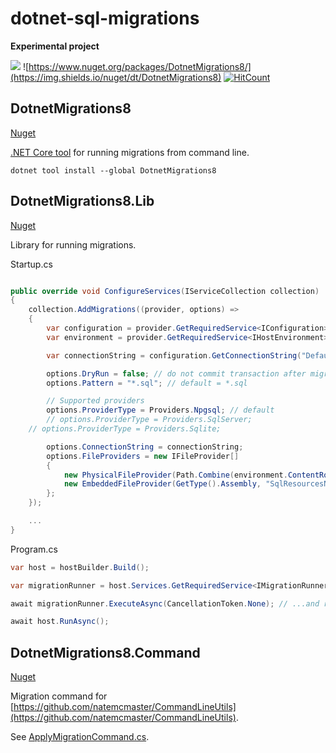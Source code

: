 # dotnet-sql-migrations

**Experimental project**

![](https://github.com/amityagov/dotnet-sql-migrations/workflows/build/badge.svg)
![https://www.nuget.org/packages/DotnetMigrations8/](https://img.shields.io/nuget/dt/DotnetMigrations8)
[![HitCount](http://hits.dwyl.com/amityagov/dotnet-sql-migrations.svg)](http://hits.dwyl.com/amityagov/dotnet-sql-migrations)

## DotnetMigrations8
[Nuget](https://www.nuget.org/packages/DotnetMigrations8)

[.NET Core tool](https://docs.microsoft.com/en-us/dotnet/core/tools/global-tools) for running migrations from command line.

`dotnet tool install --global DotnetMigrations8`

## DotnetMigrations8.Lib
[Nuget](https://www.nuget.org/packages/DotnetMigrations8.Lib)

Library for running migrations.

Startup.cs
``` csharp

public override void ConfigureServices(IServiceCollection collection)
{
    collection.AddMigrations((provider, options) =>
    {
        var configuration = provider.GetRequiredService<IConfiguration>();
        var environment = provider.GetRequiredService<IHostEnvironment>();

        var connectionString = configuration.GetConnectionString("Default");

        options.DryRun = false; // do not commit transaction after migrations applied, default = false
        options.Pattern = "*.sql"; // default = *.sql

        // Supported providers
        options.ProviderType = Providers.Npgsql; // default
        // options.ProviderType = Providers.SqlServer;
	// options.ProviderType = Providers.Sqlite;

        options.ConnectionString = connectionString;
        options.FileProviders = new IFileProvider[]
        {
            new PhysicalFileProvider(Path.Combine(environment.ContentRootPath, "sql")), // folder
            new EmbeddedFileProvider(GetType().Assembly, "SqlResourcesNamespace") // embedded sql files
        };
    });

    ...
}
```

Program.cs
``` csharp
var host = hostBuilder.Build();

var migrationRunner = host.Services.GetRequiredService<IMigrationRunner>(); // Get service...

await migrationRunner.ExecuteAsync(CancellationToken.None); // ...and run migrations

await host.RunAsync();
```

## DotnetMigrations8.Command
[Nuget](https://www.nuget.org/packages/DotnetMigrations8.Command)

Migration command for [https://github.com/natemcmaster/CommandLineUtils](https://github.com/natemcmaster/CommandLineUtils).

See [ApplyMigrationCommand.cs](./DotnetMigrations.Command/ApplyMigrationCommand.cs).

